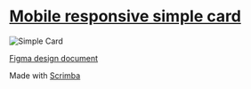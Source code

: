 # [Mobile responsive simple card](https://frontendella.github.io/Simple-Card/)


![Simple Card](https://user-images.githubusercontent.com/82247833/221335032-00691f3b-01c1-4188-a0d8-7a99dd3e2ca6.gif)

[Figma design document](https://www.figma.com/file/wzAjc1CgGZ0o2S3X9xRaBP/A-Simple-Card?node-id=0%3A1&t=F3fKTNPGLbc4eqhK-0)


Made with [Scrimba](https://scrimba.com/learn/figmatocode)
